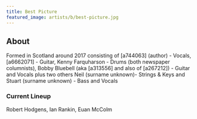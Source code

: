 ```yaml
---
title: Best Picture
featured_image: artists/b/best-picture.jpg
---
```

## About

Formed in Scotland around 2017 consisting of [a744063] (author) - Vocals,  [a6662071] - Guitar, Kenny Farquharson - Drums (both newspaper columnists), Bobby Bluebell (aka [a313556] and also of [a267212]) - Guitar and Vocals plus two others Neil (surname unknown)- Strings & Keys and Stuart (surname unknown) - Bass and Vocals

### Current Lineup

Robert Hodgens, Ian Rankin, Euan McColm

